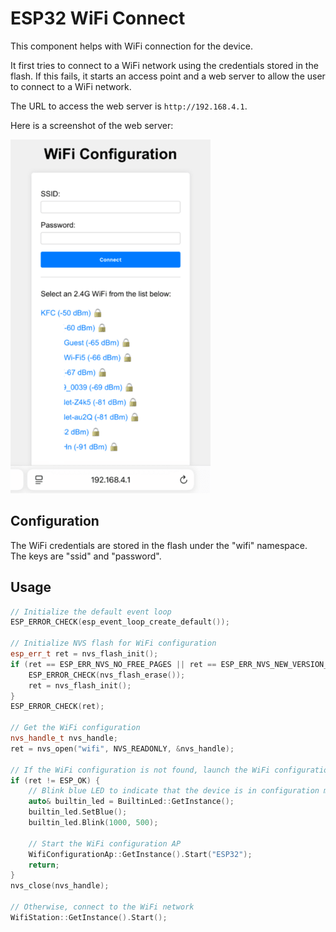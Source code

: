 # ESP32 WiFi Connect

This component helps with WiFi connection for the device.

It first tries to connect to a WiFi network using the credentials stored in the flash. If this fails, it starts an access point and a web server to allow the user to connect to a WiFi network.

The URL to access the web server is `http://192.168.4.1`.

Here is a screenshot of the web server:

![Access Point Configuration](assets/ap.png)

## Configuration

The WiFi credentials are stored in the flash under the "wifi" namespace. The keys are "ssid" and "password".

## Usage

```cpp
// Initialize the default event loop
ESP_ERROR_CHECK(esp_event_loop_create_default());

// Initialize NVS flash for WiFi configuration
esp_err_t ret = nvs_flash_init();
if (ret == ESP_ERR_NVS_NO_FREE_PAGES || ret == ESP_ERR_NVS_NEW_VERSION_FOUND) {
    ESP_ERROR_CHECK(nvs_flash_erase());
    ret = nvs_flash_init();
}
ESP_ERROR_CHECK(ret);

// Get the WiFi configuration
nvs_handle_t nvs_handle;
ret = nvs_open("wifi", NVS_READONLY, &nvs_handle);

// If the WiFi configuration is not found, launch the WiFi configuration AP
if (ret != ESP_OK) {
    // Blink blue LED to indicate that the device is in configuration mode
    auto& builtin_led = BuiltinLed::GetInstance();
    builtin_led.SetBlue();
    builtin_led.Blink(1000, 500);

    // Start the WiFi configuration AP
    WifiConfigurationAp::GetInstance().Start("ESP32");
    return;
}
nvs_close(nvs_handle);
    
// Otherwise, connect to the WiFi network
WifiStation::GetInstance().Start();
```


